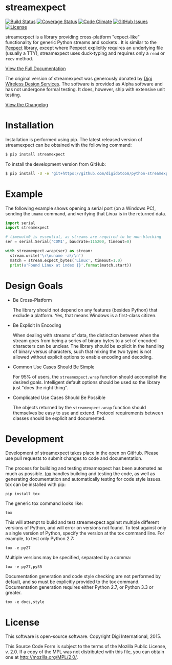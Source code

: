 streamexpect
============

[![Build Status](https://travis-ci.org/digidotcom/python-streamexpect.svg?branch=master)](https://travis-ci.org/digidotcom/python-streamexpect)
[![Coverage Status](https://img.shields.io/coveralls/digidotcom/python-streamexpect.svg)](https://coveralls.io/r/digidotcom/python-streamexpect)
[![Code Climate](https://img.shields.io/codeclimate/github/digidotcom/python-streamexpect.svg)](https://codeclimate.com/github/digidotcom/python-streamexpect)
[![GitHub Issues](https://img.shields.io/github/issues/digidotcom/python-streamexpect.svg)](https://github.com/digidotcom/python-streamexpect/issues)
[![License](https://img.shields.io/badge/license-MPL%202.0-blue.svg)](https://github.com/digidotcom/python-streamexpect/blob/master/LICENSE.txt)

streamexpect is a library providing cross-platform "expect-like" functionality
for generic Python streams and sockets . It is similar to the
[Pexpect](https://pexpect.readthedocs.org) library, except where Pexpect
explicitly requires an underlying file (usually a TTY), streamexpect uses
duck-typing and requires only a `read` or `recv` method.

[View the Full Documentation](https://digidotcom.github.io/python-streamexpect)

The original version of streamexpect was generously donated by
[Digi](http://www.digi.com) [Wireless Design Services](http://www.digi.com/wds).
The software is provided as Alpha software and has not undergone formal
testing. It does, however, ship with extensive unit testing.

[View the Changelog](https://github.com/digidotcom/python-streamexpect/blob/master/CHANGELOG.md)

Installation
============

Installation is performed using pip. The latest released version of
streamexpect can be obtained with the following command:

```sh
$ pip install streamexpect
```

To install the development version from GitHub:

```sh
$ pip install -U -e 'git+https://github.com/digidotcom/python-streamexpect#egg=streamexpect'
```

Example
=======

The following example shows opening a serial port (on a Windows PC), sending
the `uname` command, and verifying that _Linux_ is in the returned data.

```python
import serial
import streamexpect

# timeout=0 is essential, as streams are required to be non-blocking
ser = serial.Serial('COM1', baudrate=115200, timeout=0)

with streamexpect.wrap(ser) as stream:
  stream.write('\r\nuname -a\r\n')
  match = stream.expect_bytes('Linux', timeout=1.0)
  print(u'Found Linux at index {}'.format(match.start))
```


Design Goals
============

* Be Cross-Platform

  The library should not depend on any features (besides Python) that exclude a
  platform. Yes, that means Windows is a first-class citizen.

* Be Explicit In Encoding

  When dealing with streams of data, the distinction between when the stream
  goes from being a series of binary bytes to a set of encoded characters can
  be unclear. The library should be explicit in the handling of binary versus
  characters, such that mixing the two types is not allowed without explicit
  options to enable encoding and decoding.

* Common Use Cases Should Be Simple

  For 95% of users, the `streamexpect.wrap` function should accomplish the
  desired goals. Intelligent default options should be used so the library just
  "does the right thing".

* Complicated Use Cases Should Be Possible

  The objects returned by the `streamexpect.wrap` function should themselves be
  easy to use and extend. Protocol requirements between classes should be
  explicit and documented.


Development
===========

Development of streamexpect takes place in the open on GitHub. Please use pull
requests to submit changes to code and documentation.

The process for building and testing streamexpect has been automated as much as
possible. [tox](https://testrun.org/tox/) handles building and testing the
code, as well as generating documentation and automatically testing for code
style issues. tox can be installed with pip:

    pip install tox

The generic tox command looks like:

    tox

This will attempt to build and test streamexpect against multiple different
versions of Python, and will error on versions not found. To test against only
a single version of Python, specify the version at the tox command line. For
example, to test only Python 2.7:

    tox -e py27

Multiple versions may be specified, separated by a comma:

    tox -e py27,py35

Documentation generation and code style checking are not performed by default,
and so must be explicitly provided to the tox command. Documentation generation
requires either Python 2.7, or Python 3.3 or greater.

    tox -e docs,style


License
=======

This software is open-source software. Copyright Digi International, 2015.

This Source Code Form is subject to the terms of the Mozilla Public
License, v. 2.0. If a copy of the MPL was not distributed with this file,
you can obtain one at http://mozilla.org/MPL/2.0/.
